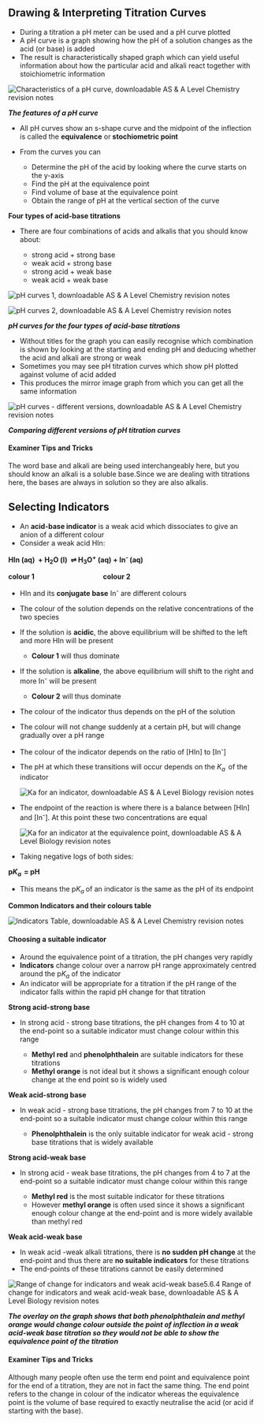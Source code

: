 Drawing & Interpreting Titration Curves
---------------------------------------

* During a titration a pH meter can be used and a pH curve plotted
* A pH curve is a graph showing how the pH of a solution changes as the acid (or base) is added
* The result is characteristically shaped graph which can yield useful information about how the particular acid and alkali react together with stoichiometric information

![Characteristics of a pH curve, downloadable AS & A Level Chemistry revision notes](5.6.4-Characteristics-of-a-pH-curve.png)

<i><b>The features of a pH curve</b></i>

* All pH curves show an s-shape curve and the midpoint of the inflection is called the <b>equivalence</b> or<b> stochiometric point</b>
* From the curves you can

  + Determine the pH of the acid by looking where the curve starts on the y-axis
  + Find the pH at the equivalence point
  + Find volume of base at the equivalence point
  + Obtain the range of pH at the vertical section of the curve

<b>Four types of acid-base titrations</b>

* There are four combinations of acids and alkalis that you should know about:

  + strong acid + strong base
  + weak acid + strong base
  + strong acid + weak base
  + weak acid + weak base

![pH curves 1, downloadable AS & A Level Chemistry revision notes](5.6.4-pH-curves-1.png)

![pH curves 2, downloadable AS & A Level Chemistry revision notes](5.6.4-pH-curves-2.png)

<i><b>pH curves for the four types of acid-base titrations</b></i>

* Without titles for the graph you can easily recognise which combination is shown by looking at the starting and ending pH and deducing whether the acid and alkali are strong or weak
* Sometimes you may see pH titration curves which show pH plotted against volume of acid added
* This produces the mirror image graph from which you can get all the same information

![pH curves - different versions, downloadable AS & A Level Chemistry revision notes](5.6.4-pH-curves-different-versions.png)

<i><b>Comparing different versions of pH titration curves</b></i>

#### Examiner Tips and Tricks

The word base and alkali are being used interchangeably here, but you should know an alkali is a soluble base.Since we are dealing with titrations here, the bases are always in solution so they are also alkalis.

Selecting Indicators
--------------------

* An <b>acid-base indicator</b> is a weak acid which dissociates to give an anion of a different colour
* Consider a weak acid HIn:

<b>HIn (aq)  + H</b><sub><b>2</b></sub><b>O (l)  ⇌ H</b><sub><b>3</b></sub><b>O</b><sup><b>+</b></sup><b> (aq) + In</b><sup><b>- </b></sup><b>(aq)</b>

<b>colour 1                                          colour 2</b>

* HIn and its <b>conjugate base</b> In<sup>-</sup> are different colours
* The colour of the solution depends on the relative concentrations of the two species
* If the solution is <b>acidic</b>, the above equilibrium will be shifted to the left and more HIn will be present

  + <b>Colour 1</b> will thus dominate
* If the solution is <b>alkaline</b>, the above equilibrium will shift to the right and more In<sup>-</sup> will be present

  + <b>Colour 2</b> will thus dominate
* The colour of the indicator thus depends on the pH of the solution
* The colour will not change suddenly at a certain pH, but will change gradually over a pH range
* The colour of the indicator depends on the ratio of [HIn] to [In<sup>-</sup>]
* The pH at which these transitions will occur depends on the <i>K</i><sub><i>a  </i></sub>of the indicator

  ![Ka for an indicator, downloadable AS & A Level Biology revision notes](Ka-for-an-indicator.png)
* The endpoint of the reaction is where there is a balance between [HIn] and [In<sup>-</sup>]. At this point these two concentrations are equal

  ![Ka for an indicator at the equivalence point, downloadable AS & A Level Biology revision notes](Ka-for-an-indicator-at-the-equivalence-point.png)
* Taking negative logs of both sides:

<b>p</b><i><b>K</b></i><sub><i><b>a  </b></i></sub><b>= pH</b>

* This means the p<i>K</i><sub><i>a </i></sub>of an indicator is the same as the pH of its endpoint

<b>Common Indicators and their colours table</b>

![Indicators Table, downloadable AS & A Level Chemistry revision notes](5.6.4-Indicators-Table.png)

#### Choosing a suitable indicator

* Around the equivalence point of a titration, the pH changes very rapidly
* <b>Indicators</b> change colour over a narrow pH range approximately centred around the p<i>K</i><sub><i>a</i></sub> of the indicator
* An indicator will be appropriate for a titration if the pH range of the indicator falls within the rapid pH change for that titration

<b>Strong acid-strong base</b>

* In strong acid - strong base titrations, the pH changes from 4 to 10 at the end-point so a suitable indicator must change colour within this range

  + <b>Methyl red</b> and <b>phenolphthalein</b> are suitable indicators for these titrations
  + <b>Methyl orange</b> is not ideal but it shows a significant enough colour change at the end point so is widely used

<b>Weak acid-strong base</b>

* In weak acid - strong base titrations, the pH changes from 7 to 10 at the end-point so a suitable indicator must change colour within this range

  + <b>Phenolphthalein</b> is the only suitable indicator for weak acid - strong base titrations that is widely available

<b>Strong acid-weak base</b>

* In strong acid - weak base titrations, the pH changes from 4 to 7 at the end-point so a suitable indicator must change colour within this range

  + <b>Methyl red</b> is the most suitable indicator for these titrations
  + However <b>methyl orange</b> is often used since it shows a significant enough colour change at the end-point and is more widely available than methyl red

<b>Weak acid-weak base</b>

* In weak acid -weak alkali titrations, there is <b>no sudden pH change</b> at the end-point and thus there are <b>no suitable indicators</b> for these titrations
* The end-points of these titrations cannot be easily determined

![Range of change for indicators and weak acid-weak base5.6.4 Range of change for indicators and weak acid-weak base, downloadable AS & A Level Biology revision notes](Range-of-change-for-indicators-and-weak-acid-weak-base5.6.4-Range-of-change-for-indicators-and-weak-acid-weak-base.png)

<i><b>The overlay on the graph shows that both phenolphthalein and methyl orange would change colour outside the point of inflection in a weak acid-weak base titration so they would not be able to show the equivalence point of the titration</b></i>

#### Examiner Tips and Tricks

Although many people often use the term end point and equivalence point for the end of a titration, they are not in fact the same thing. The end point refers to the change in colour of the indicator whereas the equivalence point is the volume of base required to exactly neutralise the acid (or acid if starting with the base).